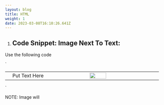 ```yaml
---
layout: blog
title: HTML
weight: 1
date: 2023-03-08T16:10:26.641Z
---
```

1. ## Code Snippet: Image Next To Text:

Use the following code 

`<table width="100%">
  <td>
  <td width="50%">Put Text Here</td>
  </td><td>
  <td width="50%"><img src="ENTER IMAGE URL HERE" width="50%"></img></td>
  </td>
</table>`

NOTE: Image will